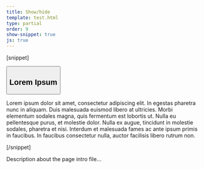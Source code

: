```yaml
---
title: Show/hide
template: test.html
type: partial
order: 9
show-snippet: true
js: true
---
```

[snippet]
<div class="show-hide show-hide--light">
    <div class="js-show-hide__title">
        <button class="js-show-hide__button" type="button" aria-expanded="false" aria-controls="collapsible-0">
        <h2 class="show-hide__title">
            Lorem Ipsum
        </h2>
        </button>
    </div>
    <div class="js-show-hide__content margin-bottom--4" id="collapsible-0" aria-hidden="true">
        <p>Lorem ipsum dolor sit amet, consectetur adipiscing elit. In egestas pharetra nunc in aliquam. Duis malesuada euismod libero at ultricies. Morbi elementum sodales magna, quis fermentum est lobortis ut. Nulla eu pellentesque purus, et molestie dolor. Nulla ex augue, tincidunt in molestie sodales, pharetra et nisi. Interdum et malesuada fames ac ante ipsum primis in faucibus. In faucibus consectetur nulla, auctor facilisis libero rutrum non.</p>
    </div>
</div>
[/snippet]

Description about the page intro file...